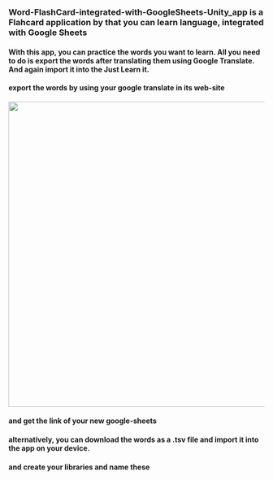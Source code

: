 ### Word-FlashCard-integrated-with-GoogleSheets-Unity_app is a Flahcard application by that you can learn language, integrated with Google Sheets

  

#### With this app, you can practice the words you want to learn. All you need to do is export the words after translating them using Google Translate.  And again import it into the Just Learn it.

#### export the words by using your google translate in its web-site

<img src=".Assets/Images/readme/export.jpeg" width="600">

#### and get the link of your new google-sheets

#### alternatively, you can download the words as a .tsv file and import it into the app on your device.

#### and create your libraries and name these